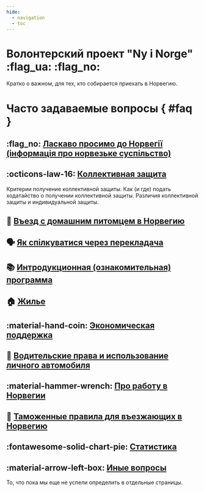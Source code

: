 ```yaml
---
hide:
  - navigation
  - toc
---
```


# **Волонтерский проект "Ny i Norge"** :flag_ua: :flag_no: 
Кратко о важном, для тех, кто собирается приехать в Норвегию.

# Часто задаваемые вопросы { #faq }

## :flag_no: [Ласкаво просимо до Норвегії (інформація про норвезьке суспільство)](https://www.imdi.no/globalassets/illustrasjoner/ukraina/information-about-norwegian-society-2022---ukrainsk0822.pdf)

## :octicons-law-16: [Коллективная защита](kollektiv-beskyttelse.md)
Критерии получение коллективной защиты. Как (и где) подать ходатайство о получении коллективной защиты. Различия коллективной защиты и индивидуальной защиты.

## :guide_dog: [Въезд с домашним питомцем в Норвегию](kjaeledyr.md)

## :speaking_head: [Як спілкуватися через перекладача](https://www.imdi.no/globalassets/illustrasjoner/ukraina/a-fore-en-samtale-via-tolk_ukrainsk.pdf)


## :books: [Интродукционная (ознакомительная) программа](introduksjonsprogram.md)

## :house: [Жилье](bolig.md)

## :material-hand-coin: [Экономическая поддержка](stotte.md)

## :red_car: [Водительские права и использование личного автомобиля](forerkort-og-bil.md)

## :material-hammer-wrench: [Про работу в Норвегии](jobb.md)

## :customs: [Таможенные правила для въезжающих в Норвегию](toll.md)

## :fontawesome-solid-chart-pie: [Статистика](statistikk.md)

## :material-arrow-left-box: [Иные вопросы](annet.md)
То, что пока мы еще не успели определить в отдельные страницы.